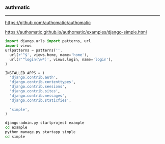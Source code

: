 ### authmatic
---
https://github.com/authomatic/authomatic

https://authomatic.github.io/authomatic/examples/django-simple.html

```py
import django.urls import patterns, url
import views
urlpatterns = patterns('',
  url(r'^$', views.home, name='home'),
  url(r'^login(\w*)', views.login, name='login'),
)

INSTALLED_APPS = (
  'django.contrib.auth',
  'django.contrib.contenttypes',
  'django.contrib.seesions',
  'django.contrib.sites',
  'django.contrib.messages',
  'django.contrib.staticfies',
  
  'simple',
)
```

```sh
django-admin.py startproject example
cd example
python manage.py startapp simple
cd simple
```

```
```



